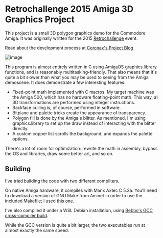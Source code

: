 # Retrochallenge 2015 Amiga 3D Graphics Project

This project is a small 3D polygon graphics demo for the Commodore Amiga. It was originally written for the 2015 [Retrochallenge](https://retrochallenge.net) event. 

Read about the development process at [Coronax's Project Blog](https://coronax.wordpress.com/projects/retrochallenge-2015-07/).

![image](https://github.com/coronax/rc2015-amiga-3d/assets/12867087/9efca50f-2c05-4fc5-98d3-d88de58a69b8)

This program is almost entirely written in C using AmigaOS graphics.library functions, and is reasonably multitasking-friendly. That also means that it's quite a bit slower than what you may be used to seeing from the Amiga demoscene. It does demonstrate a few interesting features:

- Fixed-point math implemented with C macros. My target machine was the Amiga 500, which has no hardware floating-point math. This way, all 3D transformations are performed using integer instructions.
- Backface culling is, of course, performed in software.
- Bitplane and palette tricks create the appearance of transparency.
- Polygon fill is done by the Amiga's blitter. As mentioned, I'm using graphics.library to set up the draw instead of interacting with the blitter directly. 
- A custom copper list scrolls the background, and expands the palette options.

There's a lot of room for optimization: rewrite the math in assembly, bypass the OS and libraries, draw some better art, and so on.

## Building

I've tried building the code with two different compilters. 

On native Amiga hardware, it compiles with Manx Axtec C 5.2a. You'll need to download a version of GNU Make from Aminet in order to use the included Makefile; I used [this one](http://aminet.net/package/dev/c/make-3.75-bin).

I've also compiled it under a WSL Debian installation, using [Bebbo's GCC cross-compiler build](https://github.com/bebbo/amiga-gcc).

While the GCC version is quite a bit larger, the two executables run at almost exactly the same speed.
